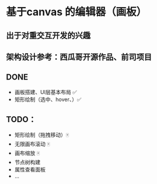 # 基于canvas 的编辑器（画板）

## 出于对重交互开发的兴趣

## 架构设计参考：西瓜哥开源作品、前司项目

## DONE

- 画板搭建、UI层基本布局 ✅
- 矩形绘制（选中、hover、）✅

## TODO：

- 矩形绘制（拖拽移动）🀄️
- 无限画布滚动 🀄️
- 画布缩放 🀄️
- 节点树构建
- 属性查看面板
- ...
